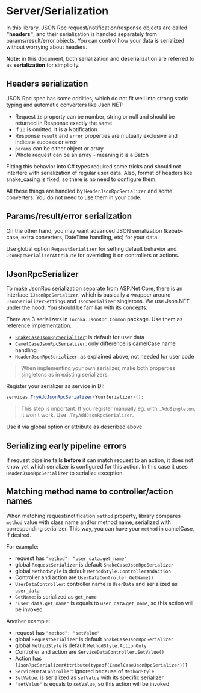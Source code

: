 # Server/Serialization

In this library, JSON Rpc request/notification/response objects are called **"headers"**, and their serialization is
handled separately from params/result/error objects. You can control how your data is serialized without worrying about headers.

**Note:** in this document, both serialization and **de**serialization are referred to as **serialization** for simplicity.

## Headers serialization

JSON Rpc spec has some oddities, which do not fit well into strong static typing and automatic converters like Json.NET:

* Request `id` property can be number, string or null and should be returned in Response exactly the same 
* If `id` is omitted, it is a Notification
* Response `result` and `error` properties are mutually exclusive and indicate success or error
* `params` can be either object or array
* Whole request can be an array - meaning it is a Batch

Fitting this behavior into C# types required some tricks and should not interfere with serialization of regular user data.
Also, format of headers like snake_casing is fixed, so there is no need to configure them.

All these things are handled by `HeaderJsonRpcSerializer` and some converters. You do not need to use them in your code.

## Params/result/error serialization

On the other hand, you may want advanced JSON serialization (kebab-case, extra converters, DateTime handling, etc) for your data.

Use global option `RequestSerializer` for setting default behavior and `JsonRpcSerializerAttribute` for overriding it on controllers or actions.

## IJsonRpcSerializer

To make JsonRpc serialization separate from ASP.Net Core, there is an interface `IJsonRpcSerializer`.
which is basically a wrapper around `JsonSerializerSettings` and `JsonSerializer` singletons.
We use Json.NET under the hood. You should be familiar with its concepts. 

There are 3 serializers in `Tochka.JsonRpc.Common` package. Use them as reference implementation.

* [`SnakeCaseJsonRpcSerializer`](https://github.com/tochka-public/Tochka.JsonRpc/blob/master/src/Tochka.JsonRpc.Common/Serializers/SnakeCaseRpcSerializer.cs): is default for user data
* [`CamelCaseJsonRpcSerializer`](https://github.com/tochka-public/Tochka.JsonRpc/blob/master/src/Tochka.JsonRpc.Common/Serializers/CamelCaseRpcSerializer.cs): only difference is camelCase name handling
* `HeaderJsonRpcSerializer`: as explained above, not needed for user code

> When implementing your own serializer, make both properties singletons as in existing serializers.

Register your serializer as service in DI:

```cs
services.TryAddJsonRpcSerializer<YourSerializer>();
```

> This step is important. If you register manually eg. with `.AddSingleton`, it won't work. Use `.TryAddJsonRpcSerializer`.

Use it via global option or attribute as described above.


## Serializing early pipeline errors

If request pipeline fails **before** it can match request to an action, it does not know yet which serializer is configured for this action.
In this case it uses `HeaderJsonRpcSerializer` to serialize exception.

## Matching method name to controller/action names

When matching request/notification `method` property,
library compares `method` value with class name and/or method name, serialized with corresponding serializer.
This way, you can have your `method` in camelCase, if desired.

For example:

* request has `"method": "user_data.get_name"`
* global `RequestSerializer` is default `SnakeCaseJsonRpcSerializer`
* global `MethodStyle` is default `MethodStyle.ControllerAndAction`
* Controller and action are `UserDataController.GetName()`
* `UserDataController`: controller name is `UserData` and serialized as `user_data`
* `GetName`: is serialized as `get_name`
* `"user_data.get_name"` is equals to `user_data`.`get_name`, so this action will be invoked

Another example:

* request has `"method": "setValue"`
* global `RequestSerializer` is default `SnakeCaseJsonRpcSerializer`
* global `MethodStyle` is default `MethodStyle.ActionOnly`
* Controller and action are `ServiceDataController.SetValue()`
* Action has `[JsonRpcSerializerAttribute(typeof(CamelCaseJsonRpcSerializer))]`
* `ServiceDataController`: ignored because of `MethodStyle`
* `SetValue`: is serialized as `setValue` with its specific serializer
* `"setValue"` is equals to `setValue`, so this action will be invoked
